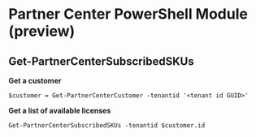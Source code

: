 # Partner Center PowerShell Module (preview) #

## Get-PartnerCenterSubscribedSKUs ##

**Get a customer**

    $customer = Get-PartnerCenterCustomer -tenantid '<tenant id GUID>'

**Get a list of available licenses**

    Get-PartnerCenterSubscribedSKUs -tenantid $customer.id

